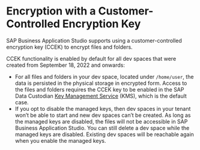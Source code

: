 <!-- loio68e6d6f7b8f6436e986214e79cb7bf9c -->

# Encryption with a Customer-Controlled Encryption Key

SAP Business Application Studio supports using a customer-controlled encryption key \(CCEK\) to encrypt files and folders.

CCEK functionality is enabled by default for all dev spaces that were created from September 18, 2022 and onwards:

-   For all files and folders in your dev space, located under `/home/user`, the data is persisted in the physical storage in encrypted form. Access to the files and folders requires the CCEK key to be enabled in the SAP Data Custodian [Key Management Service](https://help.sap.com/docs/sap-data-custodian/help-guide/key-management-service-configuration-guide) \(KMS\), which is the default case.
-   If you opt to disable the managed keys, then dev spaces in your tenant won’t be able to start and new dev spaces can’t be created. As long as the managed keys are disabled, the files will not be accessible in SAP Business Application Studio. You can still delete a dev space while the managed keys are disabled. Existing dev spaces will be reachable again when you enable the managed keys.

